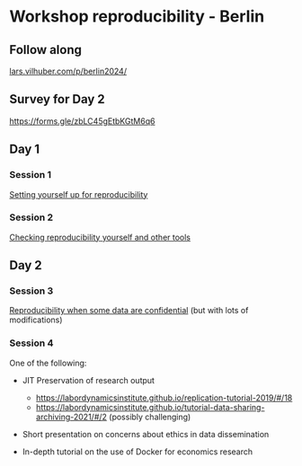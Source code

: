 # Workshop reproducibility - Berlin

## Follow along

[lars.vilhuber.com/p/berlin2024/](https://lars.vilhuber.com/p/berlin2024/)

## Survey for Day 2

<https://forms.gle/zbLC45gEtbKGtM6q6>

## Day 1

### Session 1

[Setting yourself up for reproducibility](https://larsvilhuber.github.io/day1-tutorial/)

### Session 2

[Checking reproducibility yourself and other tools](https://larsvilhuber.github.io/self-checking-reproducibility/presentation/)

## Day 2

### Session 3

[Reproducibility when some data are confidential](https://larsvilhuber.github.io/reproducibility-confidential-fsrdc/) (but with lots of modifications)

### Session 4

One of the following:

- JIT Preservation of research output

  - https://labordynamicsinstitute.github.io/replication-tutorial-2019/#/18
  - https://labordynamicsinstitute.github.io/tutorial-data-sharing-archiving-2021/#/2 (possibly challenging)

- Short presentation on concerns about ethics in data dissemination
- In-depth tutorial on the use of Docker for economics research
